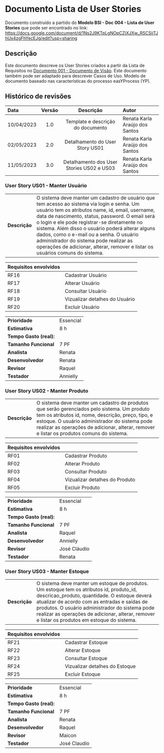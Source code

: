 # Documento Lista de User Stories

Documento construído a partido do **Modelo BSI - Doc 004 - Lista de User Stories** que pode ser encontrado no
link: <https://docs.google.com/document/d/1Ns2J9KTpLgNOpCZjXJXw_RSCSijTJhUx4zgFhYecEJg/edit?usp=sharing>

## Descrição

Este documento descreve os User Stories criados a partir da Lista de Requisitos no [Documento 001 - Documento de Visão](doc-visao.md). Este documento também pode ser adaptado para descrever Casos de Uso. Modelo de documento baseado nas características do processo easYProcess (YP).

## Histórico de revisões

| Data       | Versão |                           Descrição                            | Autor                    |
| :--------- | :----: | :------------------------------------------------------------: | :----------------------- |
| 10/04/2023 | 1.0  |               Template e descrição do documento                | Renata Karla Araújo dos Santos |
| 02/05/2023 | 2.0  |                Detalhamento do User Story US01                 | Renata Karla Araújo dos Santos    |
| 11/05/2023 | 3.0  |                Detalhamento dos User Stories US02 e US03                 | Renata Karla Araújo dos Santos    |

### User Story US01 - Manter Usuário

|               |                                                                                                                                                                                                                                                                                                                                                                                                                                                                                                                                            |
| ------------- | :----------------------------------------------------------------------------------------------------------------------------------------------------------------------------------------------------------------------------------------------------------------------------------------------------------------------------------------------------------------------------------------------------------------------------------------------------------------------------------------------------------------------------------------- |
| **Descrição** | O sistema deve manter um cadastro de usuário que tem acesso ao sistema via login e senha. Um usuário tem os atributos name, id, email, username, data de nascimento, status, password. O email será o login e ele pode registrar-se diretamente no sistema. Além disso o usuário poderá alterar alguns dados, como o e-mail ou a senha. O usuário administrador do sistema pode realizar as operações de adicionar, alterar, remover e listar os usuários comuns do sistema. |

| **Requisitos envolvidos** |                                |
| ------------------------- | :----------------------------- |
| RF16                      | Cadastrar Usuário              |
| RF17                      | Alterar Usuário                |
| RF18                      | Consultar Usuário              |
| RF19                      | Vizualizar detalhes do Usuário |
| RF20                      | Excluir Usuário                |

|                         |           |
| ----------------------- | :-------- |
| **Prioridade**          | Essencial |
| **Estimativa**          | 8 h       |
| **Tempo Gasto (real):** |           |
| **Tamanho Funcional**   | 7 PF      |
| **Analista**   | Renata      |
| **Desenvolvedor**   | Renata      |
| **Revisor**   | Raquel      |
|**Testador**   | Annielly      |

### User Story US02 - Manter Produto

|               |                                                                                                                                                                                                                                                                                                                                                                                                                                                                                                                                            |
| ------------- | :----------------------------------------------------------------------------------------------------------------------------------------------------------------------------------------------------------------------------------------------------------------------------------------------------------------------------------------------------------------------------------------------------------------------------------------------------------------------------------------------------------------------------------------- |
| **Descrição** | O sistema deve manter um cadastro de produtos que serão gerenciados pelo sistema. Um produto tem os atributos id, nome, descrição, preço, tipo, e estoque. O usuário administrador do sistema pode realizar as operações de adicionar, alterar, remover e listar os produtos comuns do sistema. |

| **Requisitos envolvidos** |                                |
| ------------------------- | :----------------------------- |
| RF01                      | Cadastrar Produto              |
| RF02                      | Alterar Produto                |
| RF03                      | Consultar Produto              |
| RF04                      | Vizualizar detalhes do Produto |
| RF05                      | Excluir Produto                |

|                         |           |
| ----------------------- | :-------- |
| **Prioridade**          | Essencial |
| **Estimativa**          | 8 h       |
| **Tempo Gasto (real):** |           |
| **Tamanho Funcional**   | 7 PF      |
| **Analista**   | Raquel      |
| **Desenvolvedor**   | Annielly      |
| **Revisor**   | José Cláudio      |
|**Testador**   | Renata      |

### User Story US03 - Manter Estoque

|               |                                                                                                                                                                                                                                                                                                                                                                                                                                                                                                                                            |
| ------------- | :----------------------------------------------------------------------------------------------------------------------------------------------------------------------------------------------------------------------------------------------------------------------------------------------------------------------------------------------------------------------------------------------------------------------------------------------------------------------------------------------------------------------------------------- |
| **Descrição** | O sistema deve manter um estoque de produtos. Um estoque tem os atributos id, produto_id, descricao_produto, quantidade. O estoque deverá atualizar de acordo com as entradas e saídas de produtos. O usuário administrador do sistema pode realizar as operações de adicionar, alterar, remover e listar os produtos em estoque do sistema. |

| **Requisitos envolvidos** |                                |
| ------------------------- | :----------------------------- |
| RF21                      | Cadastrar Estoque              |
| RF22                      | Alterar Estoque                |
| RF23                      | Consultar Estoque              |
| RF24                      | Vizualizar detalhes do Estoque |
| RF25                      | Excluir Estoque                |

|                         |           |
| ----------------------- | :-------- |
| **Prioridade**          | Essencial |
| **Estimativa**          | 8 h       |
| **Tempo Gasto (real):** |           |
| **Tamanho Funcional**   | 7 PF      |
| **Analista**   | Renata      |
| **Desenvolvedor**   | Raquel      |
| **Revisor**   | Maicon      |
|**Testador**   | José Claudio      |


